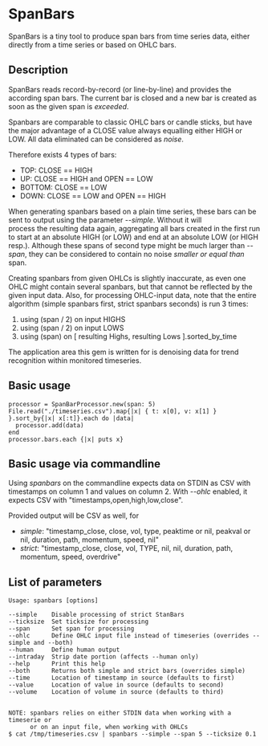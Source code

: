 # SpanBars

SpanBars is a tiny tool to produce span bars from time series data, either directly from a time 
series or based on OHLC bars. 

## Description

SpanBars reads record-by-record (or line-by-line) and provides the according span bars. 
The current bar is closed and a new bar is created as soon as the given span is _exceeded_. 

Spanbars are comparable to classic OHLC bars or candle sticks, but have the major
advantage of a CLOSE value always equalling either HIGH or LOW. All data eliminated
can be considered as _noise_.

Therefore exists 4 types of bars:

* TOP:     CLOSE == HIGH
* UP:      CLOSE == HIGH and OPEN == LOW
* BOTTOM:  CLOSE == LOW 
* DOWN:    CLOSE == LOW  and OPEN == HIGH

When generating spanbars based on a plain time series, these bars can be sent to output using 
the parameter _--simple_. Without it will  
process the resulting data again, aggregating all bars created in the first run to start
at an absolute HIGH (or LOW) and end at an absolute LOW (or HIGH resp.). Although these
spans of second type might be much larger than _--span_, they can be considered to
contain no noise _smaller or equal than_ span.

Creating spanbars from given OHLCs is slightly inaccurate, as even one OHLC might
contain several spanbars, but that cannot be reflected by the given input data. Also, for
processing OHLC-input data, note that the entire algorithm (simple spanbars first, strict spanbars seconds) is run 3 times: 
1. using (span / 2) on input HIGHS
2. using (span / 2) on input LOWS
1. using (span)     on [ resulting Highs, resulting Lows ].sorted\_by\_time

The application area this gem is written for is denoising data for trend recognition 
within monitored timeseries. 

## Basic usage
    processor = SpanBarProcessor.new(span: 5)
    File.read("./timeseries.csv").map{|x| { t: x[0], v: x[1] } }.sort_by{|x| x[:t]}.each do |data|
      processor.add(data)
    end
    processor.bars.each {|x| puts x}

## Basic usage via commandline

Using _spanbars_ on the commandline expects data on STDIN as CSV with timestamps on column 1 and 
values on column 2. With _--ohlc_ enabled, it expects CSV with "timestamps,open,high,low,close".

Provided output will be CSV as well, for

* _simple_: "timestamp_close, close, vol, type, peaktime or nil, peakval or nil, duration, path, momentum, speed, nil"
* _strict_: "timestamp_close, close, vol, TYPE,             nil,            nil, duration, path, momentum, speed, overdrive"

## List of parameters

    Usage: spanbars [options]

    --simple    Disable processing of strict StanBars
    --ticksize  Set ticksize for processing
    --span      Set span for processing
    --ohlc      Define OHLC input file instead of timeseries (overrides --simple and --both)
    --human     Define human output
    --intraday  Strip date portion (affects --human only)
    --help      Print this help
    --both      Returns both simple and strict bars (overrides simple)
    --time      Location of timestamp in source (defaults to first)
    --value     Location of value in source (defaults to second)
    --volume    Location of volume in source (defaults to third)
   

    NOTE: spanbars relies on either STDIN data when working with a timeserie or
          or on an input file, when working with OHLCs
    $ cat /tmp/timeseries.csv | spanbars --simple --span 5 --ticksize 0.1

